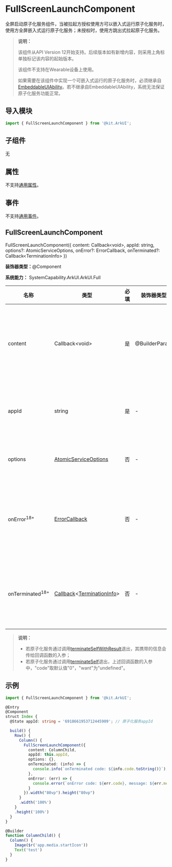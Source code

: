 # FullScreenLaunchComponent


全屏启动原子化服务组件，当被拉起方授权使用方可以嵌入式运行原子化服务时，使用方全屏嵌入式运行原子化服务；未授权时，使用方跳出式拉起原子化服务。


> **说明：**
>
> 该组件从API Version 12开始支持。后续版本如有新增内容，则采用上角标单独标记该内容的起始版本。
>
> 该组件不支持在Wearable设备上使用。
>
> 如果需要在该组件中实现一个可嵌入式运行的原子化服务时，必须继承自[EmbeddableUIAbility](../../apis-ability-kit/js-apis-app-ability-embeddableUIAbility.md)。若不继承自EmbeddableUIAbility，系统无法保证原子化服务功能正常。


## 导入模块

```ts
import { FullScreenLaunchComponent } from '@kit.ArkUI';
```


## 子组件

无

## 属性
不支持[通用属性](ts-component-general-attributes.md)。

## 事件
不支持[通用事件](ts-component-general-events.md)。

## FullScreenLaunchComponent

FullScreenLaunchComponent({ content: Callback\<void>, appId: string, options?: AtomicServiceOptions, onError?: ErrorCallback, onTerminated?: Callback\<TerminationInfo> })

**装饰器类型：**\@Component

**系统能力：** SystemCapability.ArkUI.ArkUI.Full

| 名称 | 类型 | 必填 | 装饰器类型 | 说明 |
| -------- | -------- | -------- | -------- | -------- |
| content | Callback\<void> | 是 | \@BuilderParam | 可以使用组件组合来自定义拉起原子化服务前的占位图标，实现类似大桌面应用图标的效果。点击占位组件后，将拉起原子化服务。<br/>**原子化服务API：** 从API version 12开始，该接口支持在原子化服务中使用。|
| appId | string | 是 | - |  需要拉起的原子化服务appId，appId是原子化服务的唯一标识。<br/>**原子化服务API：** 从API version 12开始，该接口支持在原子化服务中使用。<!--RP1--><!--RP1End-->|
| options | [AtomicServiceOptions](../../apis-ability-kit/js-apis-app-ability-atomicServiceOptions.md) | 否 | - | 拉起原子化服务参数。<br/>**原子化服务API：** 从API version 12开始，该接口支持在原子化服务中使用。 |
| onError<sup>18+<sup> | [ErrorCallback](../../apis-basic-services-kit/js-apis-base.md#errorcallback) | 否 | - | 被拉起的嵌入式运行原子化服务在运行过程中发生异常时触发本回调。可通过回调参数中的code、name和message获取错误信息并做处理。<br/>**原子化服务API：** 从API version 18开始，该接口支持在原子化服务中使用。 |
| onTerminated<sup>18+<sup> | [Callback](../../apis-basic-services-kit/js-apis-base.md#callback)\<[TerminationInfo](ts-container-embedded-component.md#terminationinfo)> | 否 | - | 被拉起的嵌入式运行原子化服务通过调用[terminateSelfWithResult](../../apis-ability-kit/js-apis-inner-application-uiAbilityContext.md#terminateselfwithresult)或者[terminateSelf](../../apis-ability-kit/js-apis-inner-application-uiAbilityContext.md#terminateself)正常退出时，触发本回调函数。<br/>**原子化服务API：** 从API version 18开始，该接口支持在原子化服务中使用。 |

> **说明：**
>
> - 若原子化服务通过调用[terminateSelfWithResult](../../apis-ability-kit/js-apis-inner-application-uiAbilityContext.md#terminateselfwithresult)退出，其携带的信息会传给回调函数的入参；
> - 若原子化服务通过调用[terminateSelf](../../apis-ability-kit/js-apis-inner-application-uiAbilityContext.md#terminateself)退出，上述回调函数的入参中，"code"取默认值"0"，"want"为"undefined"。

## 示例

```ts
import { FullScreenLaunchComponent } from '@kit.ArkUI';

@Entry
@Component
struct Index {
  @State appId: string = '6918661953712445909'; // 原子化服务appId

  build() {
    Row() {
      Column() {
        FullScreenLaunchComponent({
          content: ColumnChild,
          appId: this.appId,
          options: {},
          onTerminated: (info) => {
            console.info(`onTerminated code: ${info.code.toString()}`);
          },
          onError: (err) => {
            console.error(`onError code: ${err.code}, message: ${err.message}`);
          }
        }).width("80vp").height("80vp")
      }
      .width('100%')
    }
    .height('100%')
  }
}

@Builder
function ColumnChild() {
  Column() {
    Image($r('app.media.startIcon'))
    Text('test')
  }
}
```